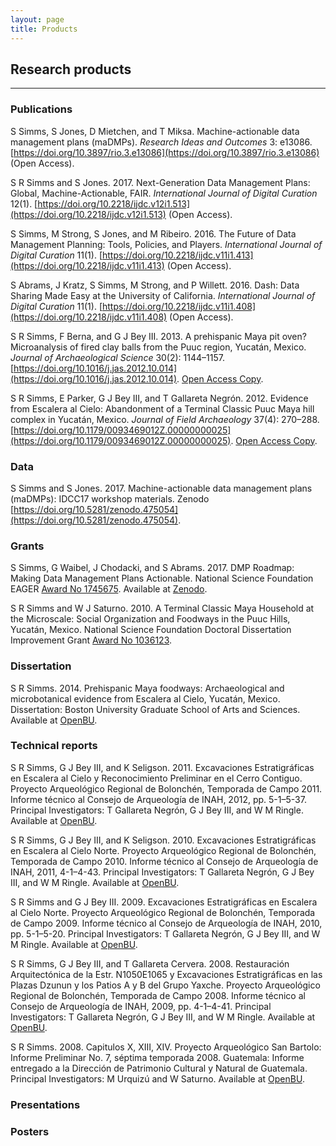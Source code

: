 ```yaml
---
layout: page
title: Products
---
```


## Research products
---
### Publications    
S Simms, S Jones, D Mietchen, and T Miksa. Machine-actionable data management plans (maDMPs). *Research Ideas and Outcomes* 3: e13086. [https://doi.org/10.3897/rio.3.e13086](https://doi.org/10.3897/rio.3.e13086) (Open Access).

S R Simms and S Jones. 2017. Next-Generation Data Management Plans: Global, Machine-Actionable, FAIR. *International Journal of Digital Curation* 12(1). [https://doi.org/10.2218/ijdc.v12i1.513](https://doi.org/10.2218/ijdc.v12i1.513) (Open Access).   

S Simms, M Strong, S Jones, and M Ribeiro. 2016. The Future of Data Management Planning: Tools, Policies, and Players. *International Journal of Digital Curation* 11(1). [https://doi.org/10.2218/ijdc.v11i1.413](https://doi.org/10.2218/ijdc.v11i1.413) (Open Access).	

S Abrams, J Kratz, S Simms, M Strong, and P Willett. 2016. Dash: Data Sharing Made Easy at the University of California. *International Journal of Digital Curation* 11(1). [https://doi.org/10.2218/ijdc.v11i1.408](https://doi.org/10.2218/ijdc.v11i1.408) (Open Access).

S R Simms, F Berna, and G J Bey III. 2013. A prehispanic Maya pit oven? Microanalysis of fired clay balls from the Puuc region, Yucatán, Mexico. *Journal of Archaeological Science* 30(2): 1144–1157. [https://doi.org/10.1016/j.jas.2012.10.014](https://doi.org/10.1016/j.jas.2012.10.014). [Open Access Copy](https://hdl.handle.net/2144/7339).

S R Simms, E Parker, G J Bey III, and T Gallareta Negrón. 2012. Evidence from Escalera al Cielo: Abandonment of a Terminal Classic Puuc Maya hill complex in Yucatán, Mexico. *Journal of Field Archaeology* 37(4): 270–288. [https://doi.org/10.1179/0093469012Z.00000000025](https://doi.org/10.1179/0093469012Z.00000000025). [Open Access Copy](https://hdl.handle.net/2144/7338).

### Data
S Simms and S Jones. 2017. Machine-actionable data management plans (maDMPs): IDCC17 workshop materials. Zenodo [https://doi.org/10.5281/zenodo.475054](https://doi.org/10.5281/zenodo.475054).

### Grants
S Simms, G Waibel, J Chodacki, and S Abrams. 2017. DMP Roadmap: Making Data Management Plans Actionable. National Science Foundation EAGER [Award No 1745675](https://www.nsf.gov/awardsearch/showAward?AWD_ID=1745675&HistoricalAwards=false). Available at [Zenodo](http://doi.org/10.5281/zenodo.887371).

S R Simms and W J Saturno. 2010. A Terminal Classic Maya Household at the Microscale: Social Organization and Foodways in the Puuc Hills, Yucatán, Mexico. National Science Foundation Doctoral Dissertation Improvement Grant [Award No 1036123](https://www.nsf.gov/awardsearch/showAward?AWD_ID=1036123&HistoricalAwards=false).

### Dissertation
S R Simms. 2014. Prehispanic Maya foodways: Archaeological and microbotanical evidence from Escalera al Cielo, Yucatán, Mexico. Dissertation: Boston University Graduate School of Arts and Sciences. Available at [OpenBU](https://hdl.handle.net/2144/14269).

### Technical reports
S R Simms, G J Bey III, and K Seligson. 2011. Excavaciones Estratigráficas en Escalera al Cielo y Reconocimiento Preliminar en el Cerro Contiguo. Proyecto Arqueológico Regional de Bolonchén, Temporada de Campo 2011. Informe técnico al Consejo de Arqueología de INAH, 2012, pp. 5-1–5-37. Principal Investigators: T Gallareta Negrón, G J Bey III, and W M Ringle. Available at [OpenBU](https://hdl.handle.net/2144/10689).

S R Simms, G J Bey III, and K Seligson. 2010. Excavaciones Estratigráficas en Escalera al Cielo Norte. Proyecto Arqueológico Regional de Bolonchén, Temporada de Campo 2010. Informe técnico al Consejo de Arqueología de INAH, 2011, 4-1–4-43. Principal Investigators: T Gallareta Negrón, G J Bey III, and W M Ringle. Available at [OpenBU](https://hdl.handle.net/2144/10691).

S R Simms and G J Bey III. 2009. Excavaciones Estratigráficas en Escalera al Cielo Norte. Proyecto Arqueológico Regional de Bolonchén, Temporada de Campo 2009. Informe técnico al Consejo de Arqueología de INAH, 2010, pp. 5-1–5-20. Principal Investigators: T Gallareta Negrón, G J Bey III, and W M Ringle. Available at [OpenBU](https://hdl.handle.net/2144/10690).

S R Simms, G J Bey III, and T Gallareta Cervera. 2008. Restauración Arquitectónica de la Estr. N1050E1065 y Excavaciones Estratigráficas en las Plazas Dzunun y los Patios A y B del Grupo Yaxche. Proyecto Arqueológico Regional de Bolonchén, Temporada de Campo 2008. Informe técnico al Consejo de Arqueología de INAH, 2009, pp. 4-1–4-41. Principal Investigators: T Gallareta Negrón, G J Bey III, and W M Ringle. Available at [OpenBU](https://hdl.handle.net/2144/10692).

S R Simms. 2008. Capitulos X, XIII, XIV. Proyecto Arqueológico San Bartolo: Informe Preliminar No. 7, séptima temporada 2008. Guatemala: Informe entregado a la Dirección de Patrimonio Cultural y Natural de Guatemala. Principal Investigators: M Urquizú and W Saturno. Available at [OpenBU](https://hdl.handle.net/2144/10696).

### Presentations


### Posters